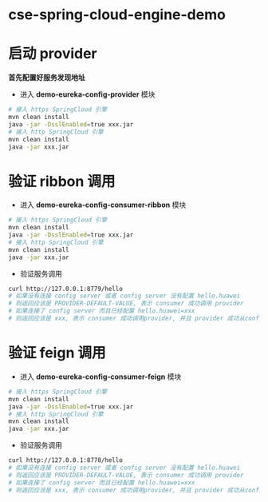 # cse-spring-cloud-engine-demo

# 启动 provider

**首先配置好服务发现地址**

* 进入 **demo-eureka-config-provider** 模块

```bash
# 接入 https SpringCloud 引擎
mvn clean install
java -jar -DsslEnabled=true xxx.jar
# 接入 http SpringCloud 引擎
mvn clean install
java -jar xxx.jar
```
# 验证 ribbon 调用

* 进入 **demo-eureka-config-consumer-ribbon** 模块

```bash
# 接入 https SpringCloud 引擎
mvn clean install
java -jar -DsslEnabled=true xxx.jar
# 接入 http SpringCloud 引擎
mvn clean install
java -jar xxx.jar
```

* 验证服务调用

```bash
curl http://127.0.0.1:8779/hello
# 如果没有连接 config server 或者 config server 没有配置 hello.huawei
# 则返回应该是 PROVIDER-DEFAULT-VALUE, 表示 consumer 成功调用 provider
# 如果连接了 config server 而且已经配置 hello.huawei=xxx
# 则返回应该是 xxx, 表示 consumer 成功调用provider, 并且 provider 成功从config server 拉取配置
```
# 验证 feign 调用

* 进入 **demo-eureka-config-consumer-feign** 模块

```bash
# 接入 https SpringCloud 引擎
mvn clean install
java -jar -DsslEnabled=true xxx.jar
# 接入 http SpringCloud 引擎
mvn clean install
java -jar xxx.jar
```

* 验证服务调用

```bash
curl http://127.0.0.1:8778/hello
# 如果没有连接 config server 或者 config server 没有配置 hello.huawei
# 则返回应该是 PROVIDER-DEFAULT-VALUE, 表示 consumer 成功调用 provider
# 如果连接了 config server 而且已经配置 hello.huawei=xxx
# 则返回应该是 xxx, 表示 consumer 成功调用provider, 并且 provider 成功从config server 拉取配置
```
